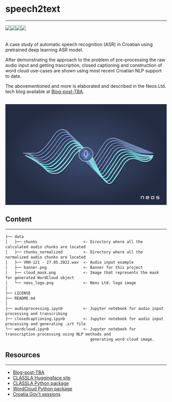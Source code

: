 # speech2text
<hr>
<a style="float:left;" href="https://www.neos.hr/news-neos/"><img src="https://img.shields.io/badge/Neos-32b5c4.svg?style=for-the-badge"/></a>
<a style="float:left;" href="https://hr.linkedin.com/company/neos-hr/"><img src="https://img.shields.io/badge/LinkedIn-0077B5?style=for-the-badge&logo=linkedin&logoColor=white"/></a>
<a style="float:left;" href="https://twitter.com/neos_hr"><img src="https://img.shields.io/badge/Twitter-1DA1F2?style=for-the-badge&logo=twitter&logoColor=white"/></a>
<a style="float:left;" href="https://www.facebook.com/neos.hr"><img src="https://img.shields.io/badge/Facebook-1877F2?style=for-the-badge&logo=facebook&logoColor=white"/></a>
<br>
<br>
<br>
A case study of automatic speech recognition (ASR) in Croatian using pretrained deep learning ASR model.

After demonstrating the approach to the problem of pre-processing the raw audio input and getting trascription, closed captioning and construction of word cloud use-cases are shown using most recent Croatian NLP support to date.

The abovementioned and more is elaborated and described in the Neos Ltd. tech blog available at [Blog-post-TBA](https://neos.hr).

<br>

<img src="data/banner.png" width="600"/>

## Content
<hr>

    ├── data
    │   ├── chunks                    <- Directory where all the calculated audio chunks are located
    │   ├── chunks_normalized         <- Directory where all the normalized audio chunks are located
    │   ├── VRH-121 - 27.05.2022.wav  <- Audio input example
    │   ├── banner.png                <- Banner for this project
    │   ├── cloud_mask.png            <- Image that represents the mask for generated WordCloud object
    │   └── neos_logo.png             <- Neos Ltd. logo image
    │
    ├── LICENSE
    ├── README.md
    │
    ├── audioprocessing.ipynb         <- Jupyter notebook for audio input processing and transcribing
    ├── closedcaptioning.ipynb        <- Jupyter notebook for audio input processing and generating .srt file 
    └── wordcloud.ipynb               <- Jupyter notebook for transcription processing using NLP methods and   
                                         generating word cloud image.

## Resources
<hr>

- [Blog-post-TBA](https://neos.hr)
- [CLASSLA Huggingface site](https://huggingface.co/classla)
- [CLASSLA Python package](https://github.com/clarinsi/classla)
- [WordCloud Python package](https://github.com/amueller/word_cloud)
- [Croatia Gov't sessions](https://vlada.gov.hr/sjednice/9)